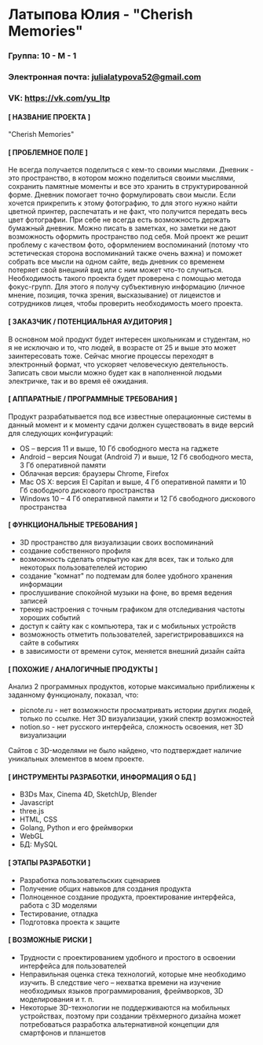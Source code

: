 # **Латыпова Юлия - "Cherish Memories"**
###  **Группа: 10 - М - 1**
### **Электронная почта: julialatypova52@gmail.com**
### **VK: https://vk.com/yu_ltp**
#### **[ НАЗВАНИЕ ПРОЕКТА ]**
"Cherish Memories"
#### **[ ПРОБЛЕМНОЕ ПОЛЕ ]**
Не всегда получается поделиться с кем-то своими мыслями. Дневник - это пространство, в котором можно поделиться своими мыслями, сохранить памятные моменты и все это хранить в структурированной форме. Дневник помогает точно формулировать свои мысли. Если хочется прикрепить к этому фотографию, то для этого нужно найти цветной принтер, распечатать и не факт, что получится передать весь цвет фотографии. При себе не всегда есть возможность держать бумажный дневник. Можно писать в заметках, но заметки не дают возможность оформить пространство под себя. Мой проект же решит проблему с качеством фото, оформлением воспоминаний (потому что эстетическая сторона воспоминаний также очень важна) и поможет собрать все мысли на одном сайте, ведь дневник со временем потеряет свой внешний вид или с ним может что-то случиться. Необходимость такого проекта будет проверена с помощью метода фокус-групп. Для этого я получу субъективную информацию (личное мнение, позиция, точка зрения, высказывание) от лицеистов и сотрудников лицея, чтобы проверить необходимость моего проекта.
#### **[ ЗАКАЗЧИК / ПОТЕНЦИАЛЬНАЯ АУДИТОРИЯ ]**
В основном мой продукт будет интересен школьникам и студентам, но я не исключаю и то, что людей, в возрасте от 25 и выше это может заинтересовать тоже. Сейчас многие процессы переходят в электронный формат, что ускоряет человеческую деятельность. Записать свои мысли можно будет как в наполненной людьми электричке, так и во время её ожидания.
#### **[ АППАРАТНЫЕ / ПРОГРАММНЫЕ ТРЕБОВАНИЯ ]**
Продукт разрабатывается под все известные операционные системы в данный момент и к моменту сдачи должен существовать в виде версий для следующих конфигураций:
- OS – версия 11 и выше, 10 Гб свободного места на гаджете
- Android – версия Nougat (Android 7) и выше, 12 Гб свободного места, 3 Гб оперативной памяти
- Облачная версия: браузеры Chrome, Firefox
- Mac OS X: версия El Capitan и выше, 4 Гб оперативной памяти и 10 Гб свободного дискового пространства
- Windows 10 – 4 Гб оперативной памяти и 12 Гб свободного дискового пространства
#### **[ ФУНКЦИОНАЛЬНЫЕ ТРЕБОВАНИЯ ]**
- 3D пространство для визуализации своих воспоминаний
- создание собственного профиля
- возможность сделать открытую как для всех, так и только для некоторых пользователелей историю
- создание "комнат" по подтемам для более удобного хранения информации
- прослушивание спокойной музыки на фоне, во время ведения записей
- трекер настроения с точным графиком для отследивания частоты хороших событий
- доступ к сайту как с компьютера, так и с мобильных устройств
- возможность отметить пользователей, зарегистрировавшихся на сайте в событиях
- в зависимости от времени суток, меняется внешний дизайн сайта 
#### **[ ПОХОЖИЕ / АНАЛОГИЧНЫЕ ПРОДУКТЫ ]**
Анализ 2 программных продуктов, которые максимально приближены к заданному функционалу, показал, что:
- picnote.ru - нет возможности просматривать истории других людей, только по ссылке. Нет 3D визуализации, узкий спектр возможностей
- notion.so - нет русского интерфейса, сложность освоения, нет 3D визуализации

Сайтов с 3D-моделями не было найдено, что подтверждает наличие уникальных элементов в моем проекте.
#### **[ ИНСТРУМЕНТЫ РАЗРАБОТКИ, ИНФОРМАЦИЯ О БД ]**
- B3Ds Max, Cinema 4D, SketchUp, Blender
- Javascript
- three.js
- HTML, CSS 
- Golang, Python и его фреймворки
- WebGL
- БД: MySQL 
#### **[ ЭТАПЫ РАЗРАБОТКИ ]**
- Разработка пользовательских сценариев
- Получение общих навыков для создания продукта
- Полноценное создание продукта, проектирование интерфейса, работа с 3D моделями
- Тестирование, отладка
- Подготовка проекта к защите
#### **[ ВОЗМОЖНЫЕ РИСКИ ]**
- Трудности с проектированием удобного и простого в освоении интерфейса для пользователей
- Неправильная оценка стека технологий, которые мне необходимо изучить. В следствие чего – нехватка времени на изучение необходимых языков программирования, фреймворков, 3D моделирования и т. п.
- Некоторые 3D-технологии не поддерживаются на мобильных устройствах, поэтому при создании трёхмерного дизайна может потребоваться разработка альтернативной концепции для смартфонов и планшетов
